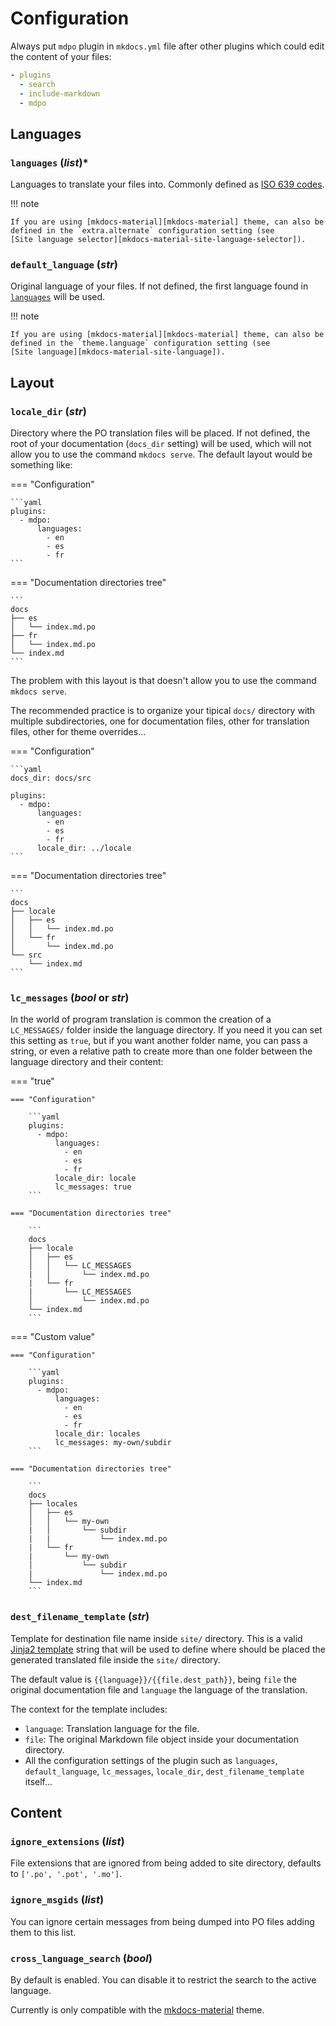 # Configuration

Always put `mdpo` plugin in `mkdocs.yml` file after other plugins which could
edit the content of your files:

```yaml
- plugins
  - search
  - include-markdown
  - mdpo
```

## Languages

<!-- mdpo-disable-next-line -->
### **`languages`** (*list*)\*

Languages to translate your files into. Commonly defined as
[ISO 639 codes][iso-369].

!!! note

    If you are using [mkdocs-material][mkdocs-material] theme, can also be
    defined in the `extra.alternate` configuration setting (see
    [Site language selector][mkdocs-material-site-language-selector]).

<!-- mdpo-disable-next-line -->
### **`default_language`** (*str*)

Original language of your files. If not defined, the first language found in
[`languages`](#languages-list) will be used.

!!! note

    If you are using [mkdocs-material][mkdocs-material] theme, can also be
    defined in the `theme.language` configuration setting (see
    [Site language][mkdocs-material-site-language]).

## Layout

<!-- mdpo-disable-next-line -->
### **`locale_dir`** (*str*)

Directory where the PO translation files will be placed. If not defined,
the root of your documentation (`docs_dir` setting) will be used,
which will not allow you to use the command `mkdocs serve`. The default
layout would be something like:

=== "Configuration"

    ```yaml
    plugins:
      - mdpo:
          languages:
            - en
            - es
            - fr
    ```

=== "Documentation directories tree"

    ```
    docs
    ├── es
    │   └── index.md.po
    ├── fr
    │   └── index.md.po
    └── index.md
    ```

The problem with this layout is that doesn't allow you to use the
command `mkdocs serve`.

The recommended practice is to organize your tipical `docs/` directory
with multiple subdirectories, one for documentation files, other for
translation files, other for theme overrides...

=== "Configuration"

    ```yaml
    docs_dir: docs/src

    plugins:
      - mdpo:
          languages:
            - en
            - es
            - fr
          locale_dir: ../locale
    ```

=== "Documentation directories tree"

    ```
    docs
    ├── locale
    │   ├── es
    │   │   └── index.md.po
    │   └── fr
    │       └── index.md.po
    └── src
        └── index.md
    ```

<!-- mdpo-disable-next-line -->
### **`lc_messages`** (*bool* or *str*)

In the world of program translation is common the creation of a `LC_MESSAGES/`
folder inside the language directory. If you need it you can set this setting
as `true`, but if you want another folder name, you can pass a string, or even
a relative path to create more than one folder between the language directory
and their content:

=== "true"

    === "Configuration"

        ```yaml
        plugins:
          - mdpo:
              languages:
                - en
                - es
                - fr
              locale_dir: locale
              lc_messages: true
        ```

    === "Documentation directories tree"

        ```
        docs
        ├── locale
        │   ├── es
        │   │   └── LC_MESSAGES
        |   │       └── index.md.po
        |   └── fr
        |       └── LC_MESSAGES
        │           └── index.md.po
        └── index.md
        ```

=== "Custom value"

    === "Configuration"

        ```yaml
        plugins:
          - mdpo:
              languages:
                - en
                - es
                - fr
              locale_dir: locales
              lc_messages: my-own/subdir
        ```

    === "Documentation directories tree"

        ```
        docs
        ├── locales
        │   ├── es
        │   │   └── my-own
        |   │       └── subdir
        |   |           └── index.md.po
        |   └── fr
        |       └── my-own
        │           └── subdir
        |               └── index.md.po
        └── index.md
        ```

<!-- mdpo-disable-next-line -->
### **`dest_filename_template`** (*str*)

Template for destination file name inside `site/` directory. This is a valid
[Jinja2 template][jinja2-template] string that will be used to define where
should be placed the generated translated file inside the `site/` directory.

The default value is `{{language}}/{{file.dest_path}}`, being `file` the
original documentation file and `language` the language of the translation.

The context for the template includes:

- `language`: Translation language for the file.
- `file`: The original Markdown file object inside your documentation directory.
- All the configuration settings of the plugin such as `languages`,
  `default_language`, `lc_messages`, `locale_dir`, `dest_filename_template`
  itself...

## Content

<!-- mdpo-disable-next-line -->
### **`ignore_extensions`** (*list*)

File extensions that are ignored from being added to site directory, defaults to
`['.po', '.pot', '.mo']`.

<!-- mdpo-disable-next-line -->
### **`ignore_msgids`** (*list*)

You can ignore certain messages from being dumped into PO files adding them to
this list.

<!-- mdpo-disable-next-line -->
### **`cross_language_search`** (*bool*)

By default is enabled. You can disable it to restrict the search to the active
language.

Currently is only compatible with the [mkdocs-material] theme.

[iso-369]: https://en.wikipedia.org/wiki/ISO_639
[mkdocs-material]: https://squidfunk.github.io/mkdocs-material
[mkdocs-material-site-language]: https://squidfunk.github.io/mkdocs-material/setup/changing-the-language/#site-language
[mkdocs-material-site-language-selector]: https://squidfunk.github.io/mkdocs-material/setup/changing-the-language/#site-language-selector
[jinja2-template]: https://jinja2docs.readthedocs.io/en/stable/templates.html
[polib.POFile]: https://polib.readthedocs.io/en/latest/api.html#polib.POFile

